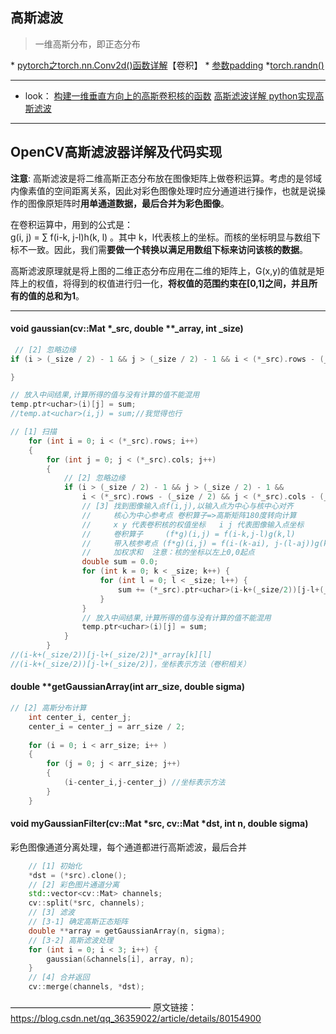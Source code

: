 ## 高斯滤波
>一维高斯分布，即正态分布

\* [pytorch之torch.nn.Conv2d()函数详解](http://t.csdn.cn/BygGs)【卷积】
\* [参数padding](http://t.csdn.cn/3ulZv)
\*[torch.randn()](http://t.csdn.cn/iO4uK)

---
* look：
[构建一维垂直方向上的高斯卷积核的函数](http://t.csdn.cn/YidST)
[高斯滤波详解 python实现高斯滤波](http://t.csdn.cn/c0TpW)

---

## OpenCV高斯滤波器详解及代码实现
**注意**: 高斯滤波是将二维高斯正态分布放在图像矩阵上做卷积运算。考虑的是邻域内像素值的空间距离关系，因此对彩色图像处理时应分通道进行操作，也就是说操作的图像原矩阵时**用单通道数据，最后合并为彩色图像**。

在卷积运算中，用到的公式是：  
g(i, j) = ∑ f(i-k, j-l)h(k, l) 。其中 k，l代表核上的坐标。而核的坐标明显与数组下标不一致。因此，我们需**要做一个转换以满足用数组下标来访问该核的数据**。

高斯滤波原理就是将上图的二维正态分布应用在二维的矩阵上，G(x,y)的值就是矩阵上的权值，将得到的权值进行归一化，**将权值的范围约束在[0,1]之间，并且所有的值的总和为1**。


---

#### void gaussian(cv::Mat *_src, double **_array, int _size)
```cpp
 // [2] 忽略边缘
if (i > (_size / 2) - 1 && j > (_size / 2) - 1 && i < (*_src).rows - (_size / 2) && j < (*_src).cols - (_size / 2)) {

}
```
```cpp
// 放入中间结果,计算所得的值与没有计算的值不能混用 
temp.ptr<uchar>(i)[j] = sum;
//temp.at<uchar>(i,j) = sum;//我觉得也行
```
```cpp
// [1] 扫描
    for (int i = 0; i < (*_src).rows; i++) 
    {
        for (int j = 0; j < (*_src).cols; j++) 
        {
            // [2] 忽略边缘
            if (i > (_size / 2) - 1 && j > (_size / 2) - 1 &&
                i < (*_src).rows - (_size / 2) && j < (*_src).cols - (_size / 2)) {
                // [3] 找到图像输入点f(i,j),以输入点为中心与核中心对齐
                //     核心为中心参考点 卷积算子=>高斯矩阵180度转向计算
                //     x y 代表卷积核的权值坐标   i j 代表图像输入点坐标
                //     卷积算子     (f*g)(i,j) = f(i-k,j-l)g(k,l)          f代表图像输入 g代表核
                //     带入核参考点 (f*g)(i,j) = f(i-(k-ai), j-(l-aj))g(k,l)   ai,aj 核参考点
                //     加权求和  注意：核的坐标以左上0,0起点
                double sum = 0.0;
                for (int k = 0; k < _size; k++) {
                    for (int l = 0; l < _size; l++) {
                        sum += (*_src).ptr<uchar>(i-k+(_size/2))[j-l+(_size/2)] * _array[k][l];
                    }
                }
                // 放入中间结果,计算所得的值与没有计算的值不能混用
                temp.ptr<uchar>(i)[j] = sum;
            }
        }
//(i-k+(_size/2))[j-l+(_size/2)]*_array[k][l]
//(i-k+(_size/2))[j-l+(_size/2)]，坐标表示方法（卷积相关）
```
#### double **getGaussianArray(int arr_size, double sigma)

```cpp
// [2] 高斯分布计算
    int center_i, center_j;
    center_i = center_j = arr_size / 2;
    
    for (i = 0; i < arr_size; i++ ) 
    {
        for (j = 0; j < arr_size; j++)
        {
            (i-center_i,j-center_j) //坐标表示方法                                                           
	    }
    }
```

#### void myGaussianFilter(cv::Mat *src, cv::Mat *dst, int n, double sigma)
彩色图像通道分离处理，每个通道都进行高斯滤波，最后合并
```cpp
    // [1] 初始化
    *dst = (*src).clone();
    // [2] 彩色图片通道分离
    std::vector<cv::Mat> channels;
    cv::split(*src, channels);
    // [3] 滤波
    // [3-1] 确定高斯正态矩阵
    double **array = getGaussianArray(n, sigma);
    // [3-2] 高斯滤波处理
    for (int i = 0; i < 3; i++) {
        gaussian(&channels[i], array, n);
    }
    // [4] 合并返回
    cv::merge(channels, *dst);

```
————————————————
原文链接：https://blog.csdn.net/qq_36359022/article/details/80154900
